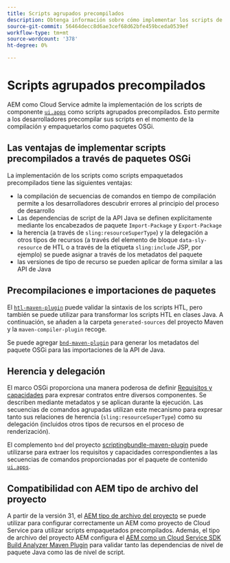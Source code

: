 ```yaml
---
title: Scripts agrupados precompilados
description: Obtenga información sobre cómo implementar los scripts de componente mediante paquetes OSGi en Adobe Experience Manager Cloud Service.
source-git-commit: 56464decc8d6ae3cef68d62bfe459bceda0539ef
workflow-type: tm+mt
source-wordcount: '378'
ht-degree: 0%

---
```


# Scripts agrupados precompilados

AEM como Cloud Service admite la implementación de los scripts de componente [`ui.apps`](https://experienceleague.adobe.com/docs/experience-manager-cloud-service/implementing/developing/aem-project-content-package-structure.html#code-packages-%2F-osgi-bundles) como scripts agrupados precompilados. Esto permite a los desarrolladores precompilar sus scripts en el momento de la compilación y empaquetarlos como paquetes OSGi.

## Las ventajas de implementar scripts precompilados a través de paquetes OSGi

La implementación de los scripts como scripts empaquetados precompilados tiene las siguientes ventajas:

+ la compilación de secuencias de comandos en tiempo de compilación permite a los desarrolladores descubrir errores al principio del proceso de desarrollo
+ Las dependencias de script de la API Java se definen explícitamente mediante los encabezados de paquete `Import-Package` y `Export-Package`
+ la herencia (a través de `sling:resourceSuperType`) y la delegación a otros tipos de recursos (a través del elemento de bloque `data-sly-resource` de HTL o a través de la etiqueta `sling:include` JSP, por ejemplo) se puede asignar a través de los metadatos del paquete
+ las versiones de tipo de recurso se pueden aplicar de forma similar a las API de Java

## Precompilaciones e importaciones de paquetes

El [`htl-maven-plugin`](https://sling.apache.org/components/htl-maven-plugin/index.html) puede validar la sintaxis de los scripts HTL, pero también se puede utilizar para transformar los scripts HTL en clases Java. A continuación, se añaden a la carpeta `generated-sources` del proyecto Maven y la `maven-compiler-plugin` recoge.

Se puede agregar [`bnd-maven-plugin`](https://github.com/bndtools/bnd/tree/master/maven/bnd-maven-plugin) para generar los metadatos del paquete OSGi para las importaciones de la API de Java.

## Herencia y delegación

El marco OSGi proporciona una manera poderosa de definir [Requisitos y capacidades](https://docs.osgi.org/specification/osgi.core/7.0.0/framework.module.html#framework.module.dependencies) para expresar contratos entre diversos componentes. Se describen mediante metadatos y se aplican durante la ejecución. Las secuencias de comandos agrupadas utilizan este mecanismo para expresar tanto sus relaciones de herencia (`sling:resourceSuperType`) como su delegación (incluidos otros tipos de recursos en el proceso de renderización).

El complemento `bnd` del proyecto [scriptingbundle-maven-plugin](https://sling.apache.org/components/scriptingbundle-maven-plugin/bnd.html) puede utilizarse para extraer los requisitos y capacidades correspondientes a las secuencias de comandos proporcionadas por el paquete de contenido [`ui.apps`](https://experienceleague.adobe.com/docs/experience-manager-cloud-service/implementing/developing/aem-project-content-package-structure.html#code-packages-%2F-osgi-bundles).

## Compatibilidad con AEM tipo de archivo del proyecto

A partir de la versión 31, el [AEM tipo de archivo del proyecto](https://experienceleague.adobe.com/docs/experience-manager-core-components/using/developing/archetype/using.html) se puede utilizar para configurar correctamente un AEM como proyecto de Cloud Service para utilizar scripts empaquetados precompilados. Además, el tipo de archivo del proyecto AEM configura el [AEM como un Cloud Service SDK Build Analyzer Maven Plugin](/help/developing/archetype/build-analyzer-maven-plugin.md) para validar tanto las dependencias de nivel de paquete Java como las de nivel de script.
